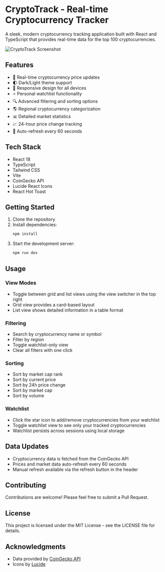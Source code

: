 # CryptoTrack - Real-time Cryptocurrency Tracker

A sleek, modern cryptocurrency tracking application built with React and TypeScript that provides real-time data for the top 100 cryptocurrencies.

![CryptoTrack Screenshot](https://images.pexels.com/photos/843700/pexels-photo-843700.jpeg?auto=compress&cs=tinysrgb&w=1260&h=750&dpr=2)

## Features

- 🚀 Real-time cryptocurrency price updates
- 🌓 Dark/Light theme support
- 📱 Responsive design for all devices
- ⭐ Personal watchlist functionality
- 🔍 Advanced filtering and sorting options
- 🌎 Regional cryptocurrency categorization
- 📊 Detailed market statistics
- 📈 24-hour price change tracking
- 🔄 Auto-refresh every 60 seconds

## Tech Stack

- React 18
- TypeScript
- Tailwind CSS
- Vite
- CoinGecko API
- Lucide React Icons
- React Hot Toast

## Getting Started

1. Clone the repository
2. Install dependencies:
   ```bash
   npm install
   ```
3. Start the development server:
   ```bash
   npm run dev
   ```

## Usage

### View Modes
- Toggle between grid and list views using the view switcher in the top right
- Grid view provides a card-based layout
- List view shows detailed information in a table format

### Filtering
- Search by cryptocurrency name or symbol
- Filter by region
- Toggle watchlist-only view
- Clear all filters with one click

### Sorting
- Sort by market cap rank
- Sort by current price
- Sort by 24h price change
- Sort by market cap
- Sort by volume

### Watchlist
- Click the star icon to add/remove cryptocurrencies from your watchlist
- Toggle watchlist view to see only your tracked cryptocurrencies
- Watchlist persists across sessions using local storage

## Data Updates

- Cryptocurrency data is fetched from the CoinGecko API
- Prices and market data auto-refresh every 60 seconds
- Manual refresh available via the refresh button in the header

## Contributing

Contributions are welcome! Please feel free to submit a Pull Request.

## License

This project is licensed under the MIT License - see the LICENSE file for details.

## Acknowledgments

- Data provided by [CoinGecko API](https://www.coingecko.com/en/api)
- Icons by [Lucide](https://lucide.dev/)
